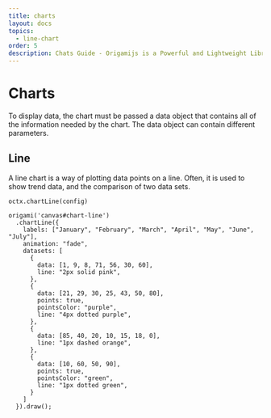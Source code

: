```yaml
---
title: charts
layout: docs
topics:
  - line-chart
order: 5
description: Chats Guide - Origamijs is a Powerful and Lightweight Library to create using HTML5 Canvas
---
```


# Charts

To display data, the chart must be passed a data object that contains all of the information needed by the chart. The data object can contain different parameters.

<h2 id="line-chart">Line</h2>

A line chart is a way of plotting data points on a line. Often, it is used to show trend data, and the comparison of two data sets.

<pre><code class="language-javascript">octx.chartLine(config)</code></pre>

<div class="example mid pure">
  <canvas id="chart-line"></canvas>
</div>

<pre><code class="language-javascript">origami('canvas#chart-line')
  .chartLine({
    labels: ["January", "February", "March", "April", "May", "June", "July"],
    animation: "fade",
    datasets: [
      {
        data: [1, 9, 8, 71, 56, 30, 60],
        line: "2px solid pink",
      },
      {
        data: [21, 29, 30, 25, 43, 50, 80],
        points: true,
        pointsColor: "purple",
        line: "4px dotted purple",
      },
      {
        data: [85, 40, 20, 10, 15, 18, 0],
        line: "1px dashed orange",
      },
      {
        data: [10, 60, 50, 90],
        points: true,
        pointsColor: "green",
        line: "1px dotted green",
      }
    ]
  }).draw();</code></pre>
